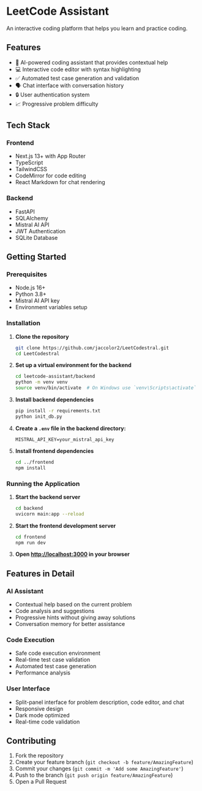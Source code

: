 ﻿# LeetCode Assistant

An interactive coding platform that helps you learn and practice coding.

## Features

- 🤖 AI-powered coding assistant that provides contextual help
- 💻 Interactive code editor with syntax highlighting
- ✅ Automated test case generation and validation
- 🗣️ Chat interface with conversation history
- 🔒 User authentication system
- 📈 Progressive problem difficulty

## Tech Stack

### Frontend

- Next.js 13+ with App Router
- TypeScript
- TailwindCSS
- CodeMirror for code editing
- React Markdown for chat rendering

### Backend

- FastAPI
- SQLAlchemy
- Mistral AI API
- JWT Authentication
- SQLite Database

## Getting Started

### Prerequisites

- Node.js 16+
- Python 3.8+
- Mistral AI API key
- Environment variables setup

### Installation

1. **Clone the repository**

    ```bash
    git clone https://github.com/jaccolor2/LeetCodestral.git
    cd LeetCodestral
    ```

2. **Set up a virtual environment for the backend**

    ```bash
    cd leetcode-assistant/backend
    python -m venv venv
    source venv/bin/activate  # On Windows use `venv\Scripts\activate`
    ```

3. **Install backend dependencies**

    ```bash
    pip install -r requirements.txt
    python init_db.py
    ```

4. **Create a `.env` file in the backend directory:**

    ```env
    MISTRAL_API_KEY=your_mistral_api_key
    ```

5. **Install frontend dependencies**

    ```bash
    cd ../frontend
    npm install
    ```

### Running the Application

1. **Start the backend server**

    ```bash
    cd backend
    uvicorn main:app --reload
    ```

2. **Start the frontend development server**

    ```bash
    cd frontend
    npm run dev
    ```

3. **Open [http://localhost:3000](http://localhost:3000) in your browser**

## Features in Detail

### AI Assistant

- Contextual help based on the current problem
- Code analysis and suggestions
- Progressive hints without giving away solutions
- Conversation memory for better assistance

### Code Execution

- Safe code execution environment
- Real-time test case validation
- Automated test case generation
- Performance analysis

### User Interface

- Split-panel interface for problem description, code editor, and chat
- Responsive design
- Dark mode optimized
- Real-time code validation

## Contributing

1. Fork the repository
2. Create your feature branch (`git checkout -b feature/AmazingFeature`)
3. Commit your changes (`git commit -m 'Add some AmazingFeature'`)
4. Push to the branch (`git push origin feature/AmazingFeature`)
5. Open a Pull Request


